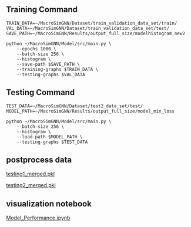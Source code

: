 ## Training Command
```
TRAIN_DATA=~/MacroSimGNN/Dataset/train_validation_data_set/train/
VAL_DATA=~/MacroSimGNN/Dataset/train_validation_data_set/test/
SAVE_PATH=~/MacroSimGNN/Results/output_full_size/modelhistogram_new2

python ~/MacroSimGNN/Model/src/main.py \
    --epochs 1000 \
    --batch-size 256 \
    --histogram \
    --save-path $SAVE_PATH \
    --training-graphs $TRAIN_DATA \
    --testing-graphs $VAL_DATA

```

## Testing Command 
```
TEST_DATA=~/MacroSimGNN/Dataset/test2_data_set/test/
MODEL_PATH=~/MacroSimGNN/Results/output_full_size/model_min_loss

python ~/MacroSimGNN/Model/src/main.py \
    --batch-size 256 \
    --histogram \
    --load-path $MODEL_PATH \
    --testing-graphs $TEST_DATA

```

## postprocess data

   [testing1_merged.pkl](./testing1_merged.pkl)

   [testing2_merged.pkl](./testing2_merged.pkl)

## visualization notebook 
   [Model_Performance.ipynb](./Model_Performance.ipynb)
